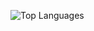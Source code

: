 ![Top Languages](https://github-readme-stats.vercel.app/api/top-langs/?username=lostb1t&hide_border=true&layout=compact&theme=dark)
